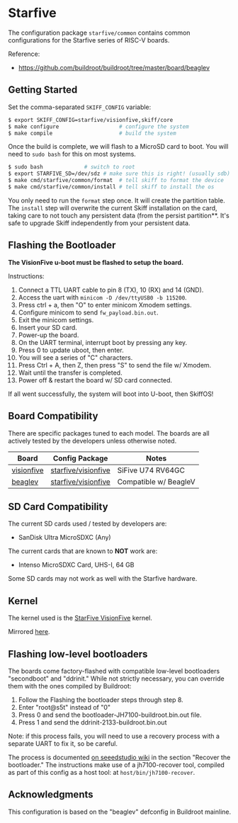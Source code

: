 # Starfive

The configuration package `starfive/common` contains common configurations for
the Starfive series of RISC-V boards.

Reference:

 - https://github.com/buildroot/buildroot/tree/master/board/beaglev

## Getting Started

Set the comma-separated `SKIFF_CONFIG` variable:

```sh
$ export SKIFF_CONFIG=starfive/visionfive,skiff/core
$ make configure                   # configure the system
$ make compile                     # build the system
```

Once the build is complete, we will flash to a MicroSD card to boot. You will
need to `sudo bash` for this on most systems.

```sh
$ sudo bash             # switch to root
$ export STARFIVE_SD=/dev/sdz # make sure this is right! (usually sdb)
$ make cmd/starfive/common/format  # tell skiff to format the device
$ make cmd/starfive/common/install # tell skiff to install the os
```

You only need to run the `format` step once. It will create the partition table.
The `install` step will overwrite the current Skiff installation on the card,
taking care to not touch any persistent data (from the persist partition**. It's
safe to upgrade Skiff independently from your persistent data.

## Flashing the Bootloader

**The VisionFive u-boot must be flashed to setup the board.**

Instructions:

 1. Connect a TTL UART cable to pin 8 (TX), 10 (RX) and 14 (GND).
 2. Access the uart with `minicom -D /dev/ttyUSB0 -b 115200`.
 3. Press ctrl + a, then "O" to enter minicom Xmodem settings.
 4. Configure minicom to send `fw_payload.bin.out`.
 5. Exit the minicom settings.
 6. Insert your SD card.
 7. Power-up the board.
 8. On the UART terminal, interrupt boot by pressing any key.
 9. Press 0 to update uboot, then enter.
 10. You will see a series of "C" characters.
 11. Press Ctrl + A, then Z, then press "S" to send the file w/ Xmodem.
 12. Wait until the transfer is completed.
 13. Power off & restart the board w/ SD card connected.

If all went successfully, the system will boot into U-boot, then SkiffOS!

## Board Compatibility

There are specific packages tuned to each model. The boards are all actively
tested by the developers unless otherwise noted.

| **Board**    | **Config Package**    | Notes                 |
|--------------|-----------------------|-----------------------|
| [visionfive] | [starfive/visionfive] | SiFive U74 RV64GC     |
| [beaglev]    | [starfive/visionfive] | Compatible w/ BeagleV |

[beaglev]: https://beagleboard.org/static/beagleV/beagleV.html
[visionfive]: https://ameridroid.com/products/visionfive-starfive
[starfive/visionfive]: ./visionfive

## SD Card Compatibility

The current SD cards used / tested by developers are:

 - SanDisk Ultra MicroSDXC (Any)

The current cards that are known to **NOT** work are:

 - Intenso MicroSDXC Card, UHS-I, 64 GB

Some SD cards may not work as well with the Starfive hardware.

## Kernel

The kernel used is the [StarFive VisionFive] kernel.

[StarFive VisionFive]: https://github.com/starfive-tech/linux/tree/visionfive

Mirrored [here](https://github.com/skiffos/linux/tree/visionfive).

## Flashing low-level bootloaders

The boards come factory-flashed with compatible low-level bootloaders
"secondboot" and "ddrinit." While not strictly necessary, you can override them
with the ones compiled by Buildroot:

 1. Follow the Flashing the bootloader steps through step 8.
 2. Enter "root@s5t" instead of "0"
 3. Press 0 and send the bootloader-JH7100-buildroot.bin.out file.
 4. Press 1 and send the ddrinit-2133-buildroot.bin.out

Note: if this process fails, you will need to use a recovery process with a
separate UART to fix it, so be careful.

The process is documented [on seeedstudio wiki] in the section "Recover the
bootloader." The instructions make use of a jh7100-recover tool, compiled as
part of this config as a host tool: at `host/bin/jh7100-recover`.

[on seeedstudio wiki]: https://wiki.seeedstudio.com/BeagleV-Update-bootloader-ddr-init-boot-uboot-Recover-bootloader/

## Acknowledgments

This configuration is based on the "beaglev" defconfig in Buildroot mainline.

